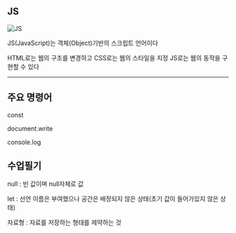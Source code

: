 JS
-----
![JS](https://github.com/sdee96/test/assets/155033213/afa9a4bf-1e3b-4307-a19a-2357b7b4ff90)


JS(JavaScript)는 객체(Object)기반의 스크립트 언어이다  

HTML로는 웹의 구조를 변경하고 CSS로는 웹의 스타일을 지정 JS로는 웹의 동작을 구현할 수 있다  


------
주요 명령어  
------
const  


document.write  


console.log  


수업필기
--
null : 빈 값이며 null자체로 값  

let : 선언 이름은 부여했으나 공간은 배정되지 않은 상태(초기 값이 들어가있지 않은 상태)  

자료형 : 자료를 저장하는 형태를 제약하는 것  

